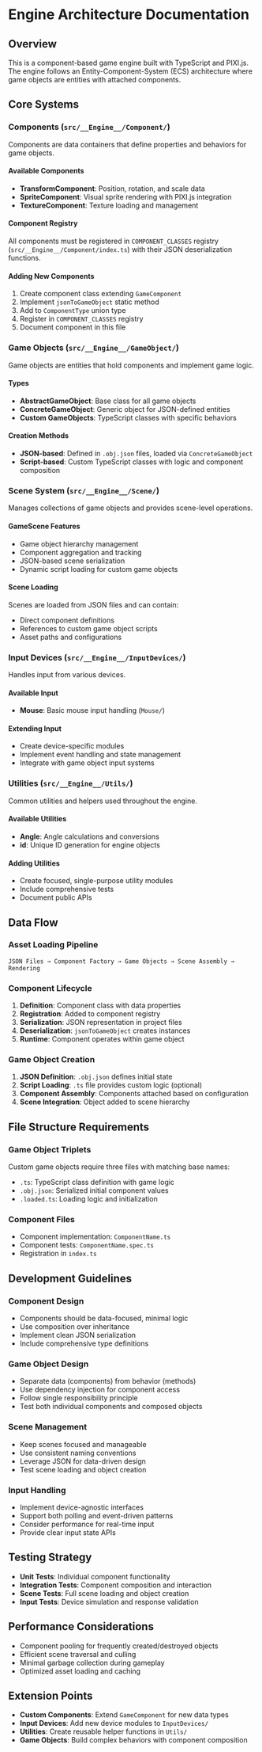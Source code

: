 # Engine Architecture Documentation

## Overview
This is a component-based game engine built with TypeScript and PIXI.js. The engine follows an Entity-Component-System (ECS) architecture where game objects are entities with attached components.

## Core Systems

### Components (`src/__Engine__/Component/`)
Components are data containers that define properties and behaviors for game objects.

#### Available Components
- **TransformComponent**: Position, rotation, and scale data
- **SpriteComponent**: Visual sprite rendering with PIXI.js integration
- **TextureComponent**: Texture loading and management

#### Component Registry
All components must be registered in `COMPONENT_CLASSES` registry (`src/__Engine__/Component/index.ts`) with their JSON deserialization functions.

#### Adding New Components
1. Create component class extending `GameComponent`
2. Implement `jsonToGameObject` static method
3. Add to `ComponentType` union type
4. Register in `COMPONENT_CLASSES` registry
5. Document component in this file

### Game Objects (`src/__Engine__/GameObject/`)
Game objects are entities that hold components and implement game logic.

#### Types
- **AbstractGameObject**: Base class for all game objects
- **ConcreteGameObject**: Generic object for JSON-defined entities
- **Custom GameObjects**: TypeScript classes with specific behaviors

#### Creation Methods
- **JSON-based**: Defined in `.obj.json` files, loaded via `ConcreteGameObject`
- **Script-based**: Custom TypeScript classes with logic and component composition

### Scene System (`src/__Engine__/Scene/`)
Manages collections of game objects and provides scene-level operations.

#### GameScene Features
- Game object hierarchy management
- Component aggregation and tracking
- JSON-based scene serialization
- Dynamic script loading for custom game objects

#### Scene Loading
Scenes are loaded from JSON files and can contain:
- Direct component definitions
- References to custom game object scripts
- Asset paths and configurations

### Input Devices (`src/__Engine__/InputDevices/`)
Handles input from various devices.

#### Available Input
- **Mouse**: Basic mouse input handling (`Mouse/`)

#### Extending Input
- Create device-specific modules
- Implement event handling and state management
- Integrate with game object input systems

### Utilities (`src/__Engine__/Utils/`)
Common utilities and helpers used throughout the engine.

#### Available Utilities
- **Angle**: Angle calculations and conversions
- **id**: Unique ID generation for engine objects

#### Adding Utilities
- Create focused, single-purpose utility modules
- Include comprehensive tests
- Document public APIs

## Data Flow

### Asset Loading Pipeline
```
JSON Files → Component Factory → Game Objects → Scene Assembly → Rendering
```

### Component Lifecycle
1. **Definition**: Component class with data properties
2. **Registration**: Added to component registry
3. **Serialization**: JSON representation in project files
4. **Deserialization**: `jsonToGameObject` creates instances
5. **Runtime**: Component operates within game object

### Game Object Creation
1. **JSON Definition**: `.obj.json` defines initial state
2. **Script Loading**: `.ts` file provides custom logic (optional)
3. **Component Assembly**: Components attached based on configuration
4. **Scene Integration**: Object added to scene hierarchy

## File Structure Requirements

### Game Object Triplets
Custom game objects require three files with matching base names:
- `.ts`: TypeScript class definition with game logic
- `.obj.json`: Serialized initial component values
- `.loaded.ts`: Loading logic and initialization

### Component Files
- Component implementation: `ComponentName.ts`
- Component tests: `ComponentName.spec.ts`
- Registration in `index.ts`

## Development Guidelines

### Component Design
- Components should be data-focused, minimal logic
- Use composition over inheritance
- Implement clean JSON serialization
- Include comprehensive type definitions

### Game Object Design
- Separate data (components) from behavior (methods)
- Use dependency injection for component access
- Follow single responsibility principle
- Test both individual components and composed objects

### Scene Management
- Keep scenes focused and manageable
- Use consistent naming conventions
- Leverage JSON for data-driven design
- Test scene loading and object creation

### Input Handling
- Implement device-agnostic interfaces
- Support both polling and event-driven patterns
- Consider performance for real-time input
- Provide clear input state APIs

## Testing Strategy
- **Unit Tests**: Individual component functionality
- **Integration Tests**: Component composition and interaction
- **Scene Tests**: Full scene loading and object creation
- **Input Tests**: Device simulation and response validation

## Performance Considerations
- Component pooling for frequently created/destroyed objects
- Efficient scene traversal and culling
- Minimal garbage collection during gameplay
- Optimized asset loading and caching

## Extension Points
- **Custom Components**: Extend `GameComponent` for new data types
- **Input Devices**: Add new device modules to `InputDevices/`
- **Utilities**: Create reusable helper functions in `Utils/`
- **Game Objects**: Build complex behaviors with component composition